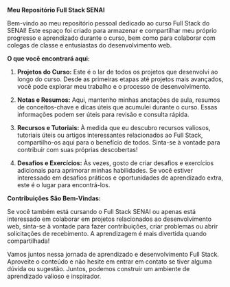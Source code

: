 **Meu Repositório Full Stack SENAI**

Bem-vindo ao meu repositório pessoal dedicado ao curso Full Stack do SENAI! Este espaço foi criado para armazenar e compartilhar meu próprio progresso e aprendizado durante o curso, bem como para colaborar com colegas de classe e entusiastas do desenvolvimento web.

**O que você encontrará aqui:**

1. **Projetos do Curso:** Este é o lar de todos os projetos que desenvolvi ao longo do curso. Desde as primeiras etapas até projetos mais avançados, você pode explorar meu trabalho e o processo de desenvolvimento.

2. **Notas e Resumos:** Aqui, mantenho minhas anotações de aula, resumos de conceitos-chave e dicas úteis que acumulei durante o curso. Essas informações podem ser úteis para revisão e consulta rápida.

3. **Recursos e Tutoriais:** À medida que eu descubro recursos valiosos, tutoriais úteis ou artigos interessantes relacionados ao Full Stack, compartilho-os aqui para o benefício de todos. Sinta-se à vontade para contribuir com suas próprias descobertas!

4. **Desafios e Exercícios:** Às vezes, gosto de criar desafios e exercícios adicionais para aprimorar minhas habilidades. Se você estiver interessado em desafios práticos e oportunidades de aprendizado extra, este é o lugar para encontrá-los.

**Contribuições São Bem-Vindas:**

Se você também está cursando o Full Stack SENAI ou apenas está interessado em colaborar em projetos relacionados ao desenvolvimento web, sinta-se à vontade para fazer contribuições, criar problemas ou abrir solicitações de recebimento. A aprendizagem é mais divertida quando compartilhada!

Vamos juntos nessa jornada de aprendizado e desenvolvimento Full Stack. Aproveite o conteúdo e não hesite em entrar em contato se tiver alguma dúvida ou sugestão. Juntos, podemos construir um ambiente de aprendizado valioso e inspirador.